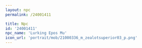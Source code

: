 ```yaml
---
layout: npc
permalink: /24001411

title: Npc
id: '24001411'
npc_name: 'Lurking Epos Mu'
icon_url: 'portrait/mob/21000336_m_zealotsuperior03_p.png'
---
```

